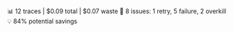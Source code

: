 📊 12 traces | $0.09 total | $0.07 waste
🚨 8 issues: 1 retry, 5 failure, 2 overkill
💡 84% potential savings